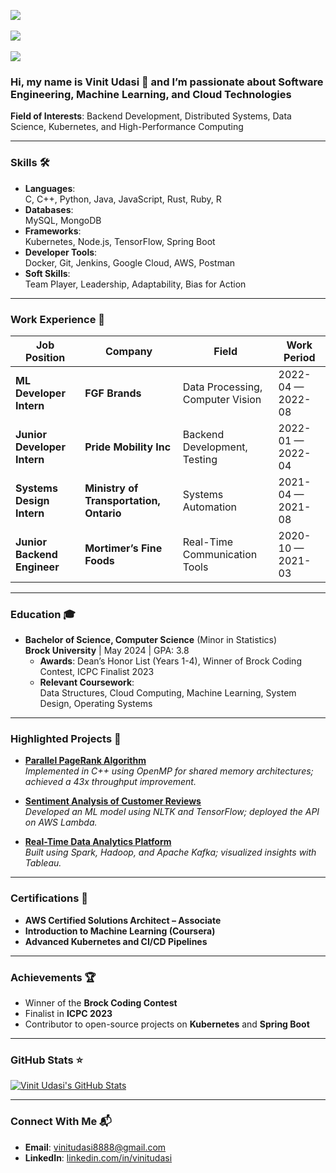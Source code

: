 ![](https://komarev.com/ghpvc/?username=vinitudasi&color=36b812)<br>  
![](https://img.shields.io/github/followers/vinitudasi?style=social)<br>  
![](https://img.shields.io/github/stars/vinitudasi?style=social)<br>  

### Hi, my name is **Vinit Udasi** 👋 and I’m passionate about **Software Engineering, Machine Learning, and Cloud Technologies**

**Field of Interests**: Backend Development, Distributed Systems, Data Science, Kubernetes, and High-Performance Computing  

---

### **Skills 🛠️**
- **Languages**:  
  C, C++, Python, Java, JavaScript, Rust, Ruby, R  
- **Databases**:  
  MySQL, MongoDB  
- **Frameworks**:  
  Kubernetes, Node.js, TensorFlow, Spring Boot  
- **Developer Tools**:  
  Docker, Git, Jenkins, Google Cloud, AWS, Postman  
- **Soft Skills**:  
  Team Player, Leadership, Adaptability, Bias for Action  

---

### **Work Experience 👔**
| **Job Position**         | **Company**                | **Field**                     | **Work Period**        |  
|---------------------------|----------------------------|-------------------------------|------------------------|  
| **ML Developer Intern**   | **FGF Brands**            | Data Processing, Computer Vision | 2022-04 — 2022-08   |  
| **Junior Developer Intern** | **Pride Mobility Inc**  | Backend Development, Testing  | 2022-01 — 2022-04      |  
| **Systems Design Intern** | **Ministry of Transportation, Ontario** | Systems Automation        | 2021-04 — 2021-08      |  
| **Junior Backend Engineer** | **Mortimer’s Fine Foods** | Real-Time Communication Tools | 2020-10 — 2021-03      |  

---

### **Education 🎓**
- **Bachelor of Science, Computer Science** (Minor in Statistics)  
  **Brock University** | May 2024 | GPA: 3.8  
  - **Awards**: Dean’s Honor List (Years 1-4), Winner of Brock Coding Contest, ICPC Finalist 2023  
  - **Relevant Coursework**:  
    Data Structures, Cloud Computing, Machine Learning, System Design, Operating Systems  

---

### **Highlighted Projects 🐾**
- **[Parallel PageRank Algorithm](https://github.com/vinitudasi/parallel-pagerank)**  
  *Implemented in C++ using OpenMP for shared memory architectures; achieved a 43x throughput improvement.*  

- **[Sentiment Analysis of Customer Reviews](https://github.com/vinitudasi/sentiment-analysis)**  
  *Developed an ML model using NLTK and TensorFlow; deployed the API on AWS Lambda.*  

- **[Real-Time Data Analytics Platform](https://github.com/vinitudasi/real-time-analytics)**  
  *Built using Spark, Hadoop, and Apache Kafka; visualized insights with Tableau.*  

---

### **Certifications 📜**
- **AWS Certified Solutions Architect – Associate**  
- **Introduction to Machine Learning (Coursera)**  
- **Advanced Kubernetes and CI/CD Pipelines**  

---

### **Achievements 🏆**
- Winner of the **Brock Coding Contest**  
- Finalist in **ICPC 2023**  
- Contributor to open-source projects on **Kubernetes** and **Spring Boot**  

---

### **GitHub Stats ⭐**
[![Vinit Udasi's GitHub Stats](https://github-readme-stats.vercel.app/api?username=vinitudasi&show_icons=true)](https://github.com/anuraghazra/github-readme-stats)  

---

### **Connect With Me 📬**
- **Email**: [vinitudasi8888@gmail.com](mailto:vinitudasi8888@gmail.com)  
- **LinkedIn**: [linkedin.com/in/vinitudasi](https://linkedin.com/in/vinitudasi)  
